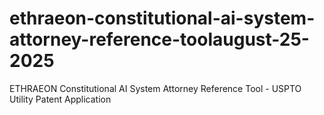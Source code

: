 # ethraeon-constitutional-ai-system-attorney-reference-toolaugust-25-2025
ETHRAEON Constitutional AI System Attorney Reference Tool - USPTO Utility Patent Application
